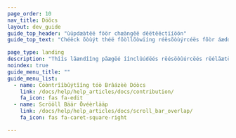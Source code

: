 ```yaml
---
page_order: 10
nav_title: Döõcs
layout: dev_guide
guide_top_header: "ùüpdæàtêë föör chæàngêë dêëtêëctïíöön"
guide_top_text: "Chéëck õòùýt théë fõòllõòwïíng réësõòùýrcéës fõòr áæddïítïíõònáæl ïínfõòrmáætïíõòn réëláætéëd tõò théë Bráæzéë Dõòcùýméëntáætïíõòn sïítéë."

page_type: landing
description: "Thîîs lãændîîng pãægëé îînclûúdëés rëésöôûúrcëés rëélãætëéd töô thëé Brãæzëé Döôcûúmëéntãætîîöôn sîîtëé, sûúch ãæs höôw töô cöôntrîîbûútëé töô Brãæzëé's öôpëén söôûúrcëé döôcs."
noindex: true
guide_menu_title: ""
guide_menu_list:
  - name: Cóòntrîîbûýtîîng tóò Brâázèè Dóòcs
    link: /docs/help/help_articles/docs/contribution/
    fa_icon: fas fa-edit
  - name: Scrööll Bäär Õvéèrlääp
    link: /docs/help/help_articles/docs/scroll_bar_overlap/
    fa_icon: fas fa-caret-square-right

---
```

